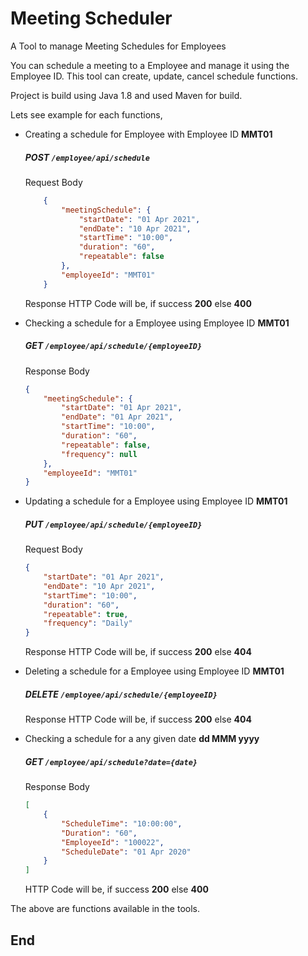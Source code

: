# Meeting Scheduler
A Tool to manage Meeting Schedules for Employees

You can schedule a meeting to a Employee and manage it using the Employee ID.
This tool can create, update, cancel schedule functions.

Project is build using Java 1.8 and used Maven for build.

Lets see example for each functions,

- Creating a schedule for Employee with Employee ID **MMT01**
    ##### POST   `/employee/api/schedule`
    Request Body
    ```JSON
    	{
    		"meetingSchedule": {
    			"startDate": "01 Apr 2021",
    			"endDate": "10 Apr 2021",
    			"startTime": "10:00",
    			"duration": "60",
    			"repeatable": false
    		},
    		"employeeId": "MMT01"
    	}
    ```
    Response HTTP Code will be, if success **200** else **400**

- Checking a schedule for a Employee using Employee ID **MMT01**
    ##### GET  `/employee/api/schedule/{employeeID}`
    Response Body
    ```JSON
    {
    	"meetingSchedule": {
    		"startDate": "01 Apr 2021",
    		"endDate": "01 Apr 2021",
    		"startTime": "10:00",
    		"duration": "60",
    		"repeatable": false,
    		"frequency": null
    	},
    	"employeeId": "MMT01"
    }
    ```

- Updating a schedule for a Employee using Employee ID **MMT01**
    ##### PUT  `/employee/api/schedule/{employeeID}`
    Request Body
    ```JSON
    {
    	"startDate": "01 Apr 2021",
    	"endDate": "10 Apr 2021",
    	"startTime": "10:00",
    	"duration": "60",
    	"repeatable": true,
    	"frequency": "Daily"
    }
    ```
    Response HTTP Code will be, if success **200** else **404**

- Deleting a schedule for a Employee using Employee ID **MMT01**
    ##### DELETE  `/employee/api/schedule/{employeeID}`
    Response HTTP Code will be, if success **200** else **404**

- Checking a schedule for a any given date **dd MMM yyyy**
    ##### GET  `/employee/api/schedule?date={date}`
    Response Body
    ```JSON
    [
        {
            "ScheduleTime": "10:00:00",
            "Duration": "60",
            "EmployeeId": "100022",
            "ScheduleDate": "01 Apr 2020"
        }
    ]
    ```
    HTTP Code will be, if success **200** else **400**
    
The above are functions available in the tools.

## End
